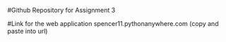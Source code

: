  #Github Repository for Assignment 3

 #Link for the web application spencer11.pythonanywhere.com (copy and paste into url)
